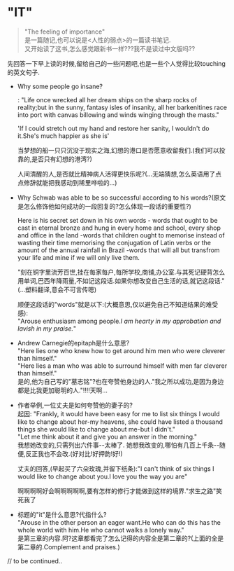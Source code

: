 # "IT"

> "The feeling of importance"    
是一篇随记,也可以说是<人性的弱点>的一篇读书笔记.  
又开始读了这书,怎么感觉跟新书一样???我不是读过中文版吗??  


先回答一下早上读的时候,留给自己的一些问题吧,也是一些个人觉得比较touching的英文句子.
* Why some people go insane?
    <p class="font-bold text-red-600 font-sans">: "Life once wrecked all her dream ships on the sharp rocks of reality;but in the sunny, fantasy isles of insanity, all her barkenitines race into port with canvas billowing and winds winging through the masts."</p>
    <p>'If I could stretch out my hand and restore her sanity, I wouldn't do it.She's much happier as she is'</p>
    当梦想的船一只只沉没于现实之海,幻想的港口是否愿意收留我们.(我们可以投靠的,是否只有幻想的港湾?)

    人间清醒的人,是否就比精神病人活得更快乐呢?(...无端猜想,怎么英语用了点点修辞就能把我感动到稀里哗啦的...)

* Why Schwab was able to be so successful according to his words?(原文是怎么修饰他如何成功的一段回复的?怎么体现一段话的重要性?)  
    <p class='font-bold text-red-600'>Here is his secret set down in his own words - words that ought to be cast in eternal bronze and hung in every home and school, every shop and office in the land -words that children ought to memorise instead of wasting their time memorising the conjugation of Latin verbs or the amount of the annual rainfall in Brazil -words that will all but transfrom your life and mine if we will only live them.</p>
    "刻在铜字里流芳百世,挂在每家每户,每所学校,商铺,办公室.与其死记硬背怎么用单词,巴西年降雨量,不如记这段话.如果你想改变自己生活的话,就记这段话."(...塑料翻译,意会不可言传嗯)  

    顺便这段话的"words"就是以下:(大概意思,仅以避免自己不知道结果的难受感):  
    "Arouse enthusiasm among people.<i>I am hearty in my approbation and lavish in my praise.</i>"

* Andrew Carnegie的epitaph是什么意思?  
    "Here lies one who knew how to get around him men who were cleverer than himself."  
    "Here lies a man who was able to surround himself with men far cleverer than himself."  
    是的,他为自己写的"墓志铭"?也在夸赞他身边的人."我之所以成功,是因为身边都是比我更加聪明的人."!!!!天啊...

* 作者举例,一位丈夫是如何夸赞他的妻子的?  
    起因: "Frankly, it would have been easy for me to list six things I would like to change about her-my heavens, she could have listed a thousand things she would like to change about me-but I didn't."  
    "Let me think about it and give you an answer in the morning."  
    我想她改变的,只需列出六件事--太棒了.  她想我改变的,哪怕有几百上千条--随便,反正我也不会改.(好对比!好押韵!好!)  
    <p class='font-bold text-red-600'>丈夫的回答,(早起买了六朵玫瑰,并留下纸条):"I can't think of six things I would like to change about you.I love you the way you are"</p>  
    <p class='text-xs text-blue-300 font-bold'>啊啊啊啊好会啊啊啊啊啊,要有怎样的修行才能做到这样的境界."求生之路"笑死我了</p>

* 标题的"it"是什么意思?代指什么?  
    "Arouse in the other person an eager want.He who can do this has the whole world with him.He who cannot walks a lonely way."  
    是第三章的内容.阿?这章都看完了怎么记得的内容全是第二章的?(上面的全是第二章的.Complement and praises.)  

// to be continued..
